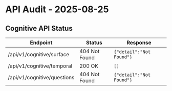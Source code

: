 # API Audit - 2025-08-25

## Cognitive API Status

| Endpoint | Status | Response |
|---|---|---|
| /api/v1/cognitive/surface | 404 Not Found | `{"detail":"Not Found"}` |
| /api/v1/cognitive/temporal | 200 OK | `[]` |
| /api/v1/cognitive/questions | 404 Not Found | `{"detail":"Not Found"}` |
